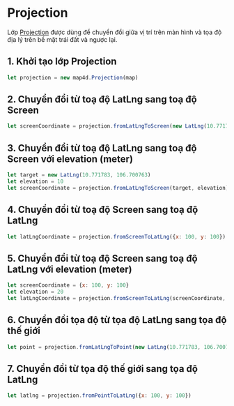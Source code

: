 # Projection

Lớp [Projection](/ipostmap-map/web/v1.0/reference/map.md?id=projection-class) được dùng để chuyển đổi giữa vị trí trên màn hình và tọa độ địa lý trên bề mặt trái đất và ngược lại.

## 1. Khởi tạo lớp Projection
```javascript
let projection = new map4d.Projection(map)
```

## 2. Chuyển đổi từ toạ độ LatLng sang toạ độ Screen

```javascript
let screenCoordinate = projection.fromLatLngToScreen(new LatLng(10.771783, 106.700763))
```

## 3. Chuyển đổi từ toạ độ LatLng sang toạ độ Screen với elevation (meter)

```javascript
let target = new LatLng(10.771783, 106.700763)
let elevation = 10
let screenCoordinate = projection.fromLatLngToScreen(target, elevation)
```

## 4. Chuyển đổi từ toạ độ Screen sang toạ độ LatLng

```javascript
let latLngCoordinate = projection.fromScreenToLatLng({x: 100, y: 100})
```

## 5. Chuyển đổi từ toạ độ Screen sang toạ độ LatLng với elevation (meter)

```javascript
let screenCoordinate = {x: 100, y: 100}
let elevation = 20
let latLngCoordinate = projection.fromScreenToLatLng(screenCoordinate, elevation)
```

## 6. Chuyển đổi tọa độ từ tọa độ LatLng sang tọa độ thế giới

```javascript
let point = projection.fromLatLngToPoint(new LatLng(10.771783, 106.700763))
```

## 7. Chuyển đổi từ tọa độ thế giới sang tọa độ LatLng

```javascript
let latlng = projection.fromPointToLatLng({x: 100, y: 100})
```
